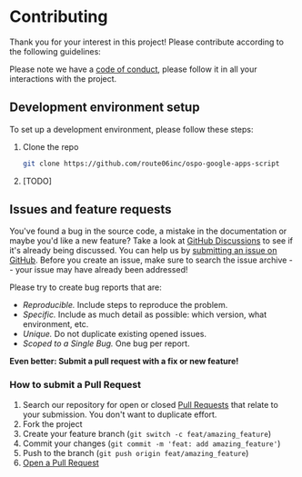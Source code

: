 <!-- Replace [ORG NAME] and [REPO NAME], complete [TODO] -->

# Contributing

Thank you for your interest in this project! Please contribute according to the following guidelines:

Please note we have a [code of conduct](CODE_OF_CONDUCT.md), please follow it in all your interactions with the project.

## Development environment setup

To set up a development environment, please follow these steps:

1. Clone the repo

   ```sh
   git clone https://github.com/route06inc/ospo-google-apps-script
   ```

2. [TODO]

## Issues and feature requests

You've found a bug in the source code, a mistake in the documentation or maybe you'd like a new feature? Take a look at [GitHub Discussions](https://github.com/route06inc/ospo-google-apps-script/discussions) to see if it's already being discussed. You can help us by [submitting an issue on GitHub](https://github.com/route06inc/ospo-google-apps-script/issues). Before you create an issue, make sure to search the issue archive -- your issue may have already been addressed!

Please try to create bug reports that are:

- _Reproducible._ Include steps to reproduce the problem.
- _Specific._ Include as much detail as possible: which version, what environment, etc.
- _Unique._ Do not duplicate existing opened issues.
- _Scoped to a Single Bug._ One bug per report.

**Even better: Submit a pull request with a fix or new feature!**

### How to submit a Pull Request

1. Search our repository for open or closed [Pull Requests](https://github.com/route06inc/ospo-google-apps-script/pulls) that relate to your submission. You don't want to duplicate effort.
2. Fork the project
3. Create your feature branch (`git switch -c feat/amazing_feature`)
4. Commit your changes (`git commit -m 'feat: add amazing_feature'`)
5. Push to the branch (`git push origin feat/amazing_feature`)
6. [Open a Pull Request](https://github.com/route06inc/ospo-google-apps-script/compare?expand=1)
